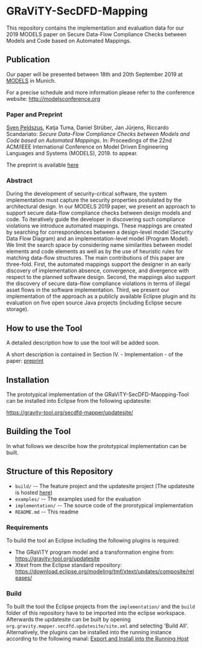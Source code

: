 # GRaViTY-SecDFD-Mapping

This repository contains the implementation and evaluation data for our 2019 MODELS paper on Secure Data-Flow Compliance Checks between Models and Code based on Automated Mappings.

## Publication

Our paper will be presented between 18th and 20th September 2019 at [MODELS](http://modelsconference.org) in Munich.

For a precise schedule and more information please refer to the conference website: http://modelsconference.org

### Paper and Preprint

[Sven Peldszus](http://sven.peldszus.com), Katja Tuma, Daniel Strüber, Jan Jürjens, Riccardo Scandariato: *Secure Data-Flow Compliance Checks between Models and Code based on Automated Mappings*. In: Proceedings of the 22nd ACM/IEEE International Conference on Model Driven Engineering Languages and Systems (MODELS), 2019. to appear. 

The preprint is available [here](http://rgse.uni-koblenz.de/web/pages/people/peldszus/publications/PTS+19-MODELS-SecureData-FlowComplianceChecksBetweenModelsAndCodeBasedOnAutomatedMappings.pdf)

### Abstract

During the development of security-critical software, the system implementation must capture the security properties postulated by the architectural design. In our MODELS 2019 paper, we present an approach to support secure data-flow compliance checks between design models and code. To iteratively guide the developer in discovering such compliance violations we introduce automated mappings. These mappings are created by searching for correspondences between a design-level model (Security Data Flow Diagram) and an implementation-level model (Program Model). We limit the search space by considering name similarities between model elements and code elements as well as by the use of heuristic rules for matching data-flow structures. The main contributions of this paper are three-fold. First, the automated mappings support the designer in an early discovery of implementation absence, convergence, and divergence with respect to the planned software design. Second, the mappings also support the discovery of secure data-flow compliance violations in terms of illegal asset flows in the software implementation. Third, we present our implementation of the approach as a publicly available Eclipse plugin and its evaluation on five open source Java projects (including Eclipse secure storage).

## How to use the Tool

A detailed description how to use the tool will be added soon.

A short description is contained in Section IV. - Implementation - of the paper: [preprint](http://rgse.uni-koblenz.de/web/pages/people/peldszus/publications/PTS+19-MODELS-SecureData-FlowComplianceChecksBetweenModelsAndCodeBasedOnAutomatedMappings.pdf)

## Installation

The prototypical implementation of the GRaViTY-SecDFD-Maopping-Tool can be installed into Eclipse from the following updatesite:

https://gravity-tool.org/secdfd-mapper/updatesite/

## Building the Tool

In what follows we describe how the prototypical implementation can be built.

## Structure of this Repository

- `build/` -- The feature project and the updatesite project (The updatesite is hosted [here](https://gravity-tool.org/secdfd-mapper/updatesite/))
- `examples/` -- The examples used for the evaluation
- `implementation/` -- The source code of the prorotypical implementation
- `README.md` -- This readme

### Requirements

To build the tool an Eclipse including the following plugins is required:

- The GRaViTY program model and a transformation engine from: https://gravity-tool.org/updatesite
- Xtext from the Eclipse standard repository: https://download.eclipse.org/modeling/tmf/xtext/updates/composite/releases/

### Build

To built the tool the Eclipse projects from the `implementation/` and the `build` folder of this repository have to be imported into the eclipse workspace. Afterwards the updatesite can be built by opening `org.gravity.mapper.secdfd.updatesite/site.xml` and selecting 'Build All'. Alternatively, the plugins can be installed into the running instance according to the following manal: [Export and Install into the Running Host](https://help.eclipse.org/2019-03/index.jsp?topic=%2Forg.eclipse.pde.doc.user%2Ftasks%2Fui_export_install_into_host.htm)
